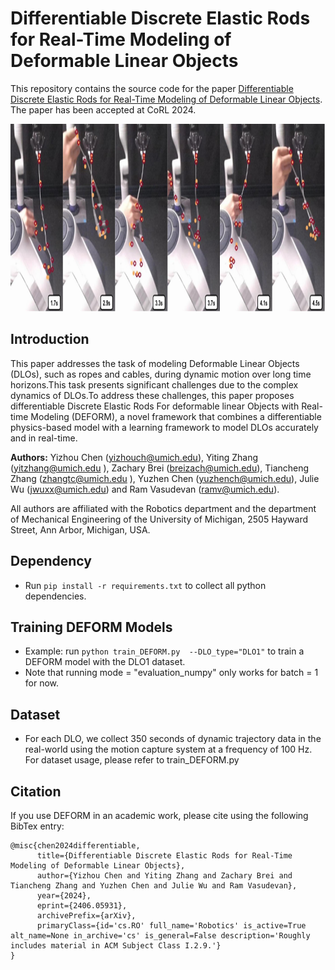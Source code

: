# Differentiable Discrete Elastic Rods for Real-Time Modeling of Deformable Linear Objects

This repository contains the source code for the paper [Differentiable Discrete Elastic Rods for Real-Time Modeling of Deformable Linear Objects](https://arxiv.org/abs/2406.05931). The paper has been accepted at CoRL 2024.

<p align="center">
  <img height="300" src="/demo_image.png"/>
</p>

## Introduction
This paper addresses the task of modeling Deformable Linear Objects (DLOs), such as ropes and cables, during dynamic motion over long time horizons.This task presents significant challenges due to the complex dynamics of DLOs.To address these challenges, this paper proposes differentiable Discrete Elastic Rods For deformable linear Objects with Real-time Modeling (DEFORM), 
a novel framework that combines a differentiable physics-based model with a learning framework to model DLOs accurately and in real-time. 

**Authors:** Yizhou Chen (yizhouch@umich.edu), Yiting Zhang (yitzhang@umich.edu ), Zachary Brei (breizach@umich.edu), Tiancheng Zhang (zhangtc@umich.edu ), Yuzhen Chen (yuzhench@umich.edu), Julie Wu (jwuxx@umich.edu) and Ram Vasudevan (ramv@umich.edu).

All authors are affiliated with the Robotics department and the department of Mechanical Engineering of the University of Michigan, 2505 Hayward Street, Ann Arbor, Michigan, USA.

## Dependency 
- Run `pip install -r requirements.txt` to collect all python dependencies.

## Training DEFORM Models
- Example: run `python train_DEFORM.py  --DLO_type="DLO1"` to train a DEFORM model with the DLO1 dataset.
- Note that running mode = "evaluation_numpy" only works for batch = 1 for now.

## Dataset
- For each DLO, we collect 350 seconds of dynamic trajectory data in the real-world using the motion capture system at a frequency of 100 Hz. For dataset usage, please refer to train_DEFORM.py


## Citation
If you use DEFORM in an academic work, please cite using the following BibTex entry:
```
@misc{chen2024differentiable,
      title={Differentiable Discrete Elastic Rods for Real-Time Modeling of Deformable Linear Objects}, 
      author={Yizhou Chen and Yiting Zhang and Zachary Brei and Tiancheng Zhang and Yuzhen Chen and Julie Wu and Ram Vasudevan},
      year={2024},
      eprint={2406.05931},
      archivePrefix={arXiv},
      primaryClass={id='cs.RO' full_name='Robotics' is_active=True alt_name=None in_archive='cs' is_general=False description='Roughly includes material in ACM Subject Class I.2.9.'}
}
```


